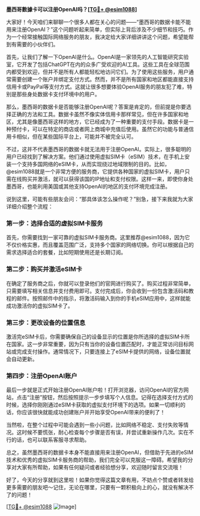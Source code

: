 **墨西哥數據卡可以注册OpenAI吗？[[TG💪+ @esim1088](https://t.me/s/esim1088)]**

大家好！今天咱们来聊聊一个很多人都在关心的问题——“墨西哥的数据卡能不能用来注册OpenAI？”这个问题听起来简单，但实际上背后涉及不少细节和技巧。作为一个经常接触国际网络服务的朋友，我决定给大家详细讲讲这个问题，希望能帮到有需要的小伙伴们。

首先，让我们了解一下OpenAI是什么。OpenAI是一家领先的人工智能研究实验室，它开发了包括ChatGPT在内的众多广受欢迎的AI工具。这些工具在全球范围内都受到欢迎，但并不是所有人都能轻松地访问它们。为了使用这些服务，用户通常需要创建一个账户并绑定支付方式。然而，并不是所有国家和地区都能直接支持信用卡或PayPal等支付方式。这就让很多想要体验OpenAI服务的朋友犯了难，特别是那些身处数据卡支付环境中的用户。

那么，墨西哥的数据卡是否能够注册OpenAI呢？答案是肯定的，但前提是你要选择正确的方法和工具。数据卡虽然不像实体信用卡那样常见，但在许多国家和地区，尤其是像墨西哥这样的地方，它已经成为了一种重要的支付手段。数据卡是一种预付卡，可以在特定的商店或者网上商城中充值后使用。虽然它的功能与普通信用卡相似，但在某些国际平台上，可能并不被完全认可。

不过，这并不代表墨西哥的数据卡就无法用于注册OpenAI。实际上，很多聪明的用户已经找到了解决方案。他们通过使用虚拟SIM卡（eSIM）技术，在手机上安装一个支持多国网络的eSIM卡，从而实现绕过地域限制的目的。比如，@esim1088就是一个非常方便的服务商，它提供各种国家的虚拟SIM卡，用户只需在线购买并激活，就可以获得该国的IP地址和支付权限。这样一来，即使你身处墨西哥，也能利用美国或其他支持OpenAI的地区的支付环境完成注册。

说到这里，可能有些朋友会问：“那具体该怎么操作呢？”别急，接下来我就为大家详细介绍整个流程：

### 第一步：选择合适的虚拟SIM卡服务
首先，你需要找到一家可靠的虚拟SIM卡服务商。这里推荐@esim1088，因为它不仅价格实惠，而且覆盖范围广泛，支持多个国家的网络切换。你可以根据自己的需求选择适合的套餐，比如短期使用还是长期订阅。

### 第二步：购买并激活eSIM卡
在确定了服务商之后，你就可以登录他们的官网进行购买了。购买过程非常简单，只需要填写相关信息并支付费用即可。支付完成后，你会收到一份包含激活码和教程的邮件。按照邮件中的指示，将激活码输入到你的手机eSIM应用中，这样就能成功激活你的虚拟SIM卡了。

### 第三步：更改设备的位置信息
激活完eSIM卡后，你需要确保自己的设备显示的位置是你所选择的虚拟SIM卡所在国家。这一步非常重要，因为只有当你的设备位置匹配时，才能正常访问目标网站或完成支付操作。通常情况下，只要连接上了eSIM卡提供的网络，设备位置就会自动更新。

### 第四步：注册OpenAI账户
最后一步就是正式开始注册OpenAI账户啦！打开浏览器，访问OpenAI的官方网站，点击“注册”按钮，然后按照提示一步步填写个人信息。记得在选择支付方式的时候，选择你刚刚通过eSIM卡获取的虚拟支付环境下的选项。如果一切顺利的话，你应该很快就能成功创建账户并开始享受OpenAI带来的便利了！

当然啦，在整个过程中可能会遇到一些小问题，比如网络不稳定、支付失败等情况。这时候不要慌张，耐心检查每个步骤是否有误，并尝试重新操作几次。实在不行的话，也可以联系客服寻求帮助。

总之，虽然墨西哥的数据卡本身不能直接用来注册OpenAI，但借助于先进的eSIM技术和优秀的虚拟SIM卡服务商的帮助，我们完全可以克服这一障碍。希望我的分享对大家有所帮助，如果有任何疑问或者经验想分享，欢迎随时留言交流哦！

好了，今天的分享就到这里啦！如果你觉得这篇文章有用，不妨点个赞或者转发给更多需要的朋友吧～记住，无论在哪里，只要有一颗积极向上的心，就没有解决不了的问题！

[[TG💪+ @esim1088](https://t.me/s/esim1088) ![Image](https://i.postimg.cc/4NQfJmqS/Snipaste-2025-05-13-00-14-12.png)]